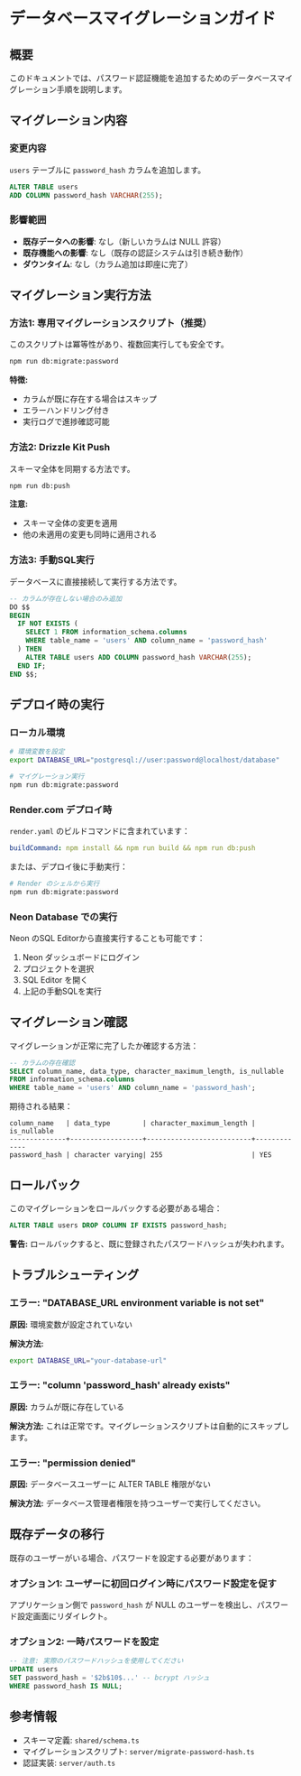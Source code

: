 # データベースマイグレーションガイド

## 概要

このドキュメントでは、パスワード認証機能を追加するためのデータベースマイグレーション手順を説明します。

## マイグレーション内容

### 変更内容

`users` テーブルに `password_hash` カラムを追加します。

```sql
ALTER TABLE users 
ADD COLUMN password_hash VARCHAR(255);
```

### 影響範囲

- **既存データへの影響**: なし（新しいカラムは NULL 許容）
- **既存機能への影響**: なし（既存の認証システムは引き続き動作）
- **ダウンタイム**: なし（カラム追加は即座に完了）

## マイグレーション実行方法

### 方法1: 専用マイグレーションスクリプト（推奨）

このスクリプトは冪等性があり、複数回実行しても安全です。

```bash
npm run db:migrate:password
```

**特徴:**
- カラムが既に存在する場合はスキップ
- エラーハンドリング付き
- 実行ログで進捗確認可能

### 方法2: Drizzle Kit Push

スキーマ全体を同期する方法です。

```bash
npm run db:push
```

**注意:**
- スキーマ全体の変更を適用
- 他の未適用の変更も同時に適用される

### 方法3: 手動SQL実行

データベースに直接接続して実行する方法です。

```sql
-- カラムが存在しない場合のみ追加
DO $$ 
BEGIN
  IF NOT EXISTS (
    SELECT 1 FROM information_schema.columns 
    WHERE table_name = 'users' AND column_name = 'password_hash'
  ) THEN
    ALTER TABLE users ADD COLUMN password_hash VARCHAR(255);
  END IF;
END $$;
```

## デプロイ時の実行

### ローカル環境

```bash
# 環境変数を設定
export DATABASE_URL="postgresql://user:password@localhost/database"

# マイグレーション実行
npm run db:migrate:password
```

### Render.com デプロイ時

`render.yaml` のビルドコマンドに含まれています：

```yaml
buildCommand: npm install && npm run build && npm run db:push
```

または、デプロイ後に手動実行：

```bash
# Render のシェルから実行
npm run db:migrate:password
```

### Neon Database での実行

Neon のSQL Editorから直接実行することも可能です：

1. Neon ダッシュボードにログイン
2. プロジェクトを選択
3. SQL Editor を開く
4. 上記の手動SQLを実行

## マイグレーション確認

マイグレーションが正常に完了したか確認する方法：

```sql
-- カラムの存在確認
SELECT column_name, data_type, character_maximum_length, is_nullable
FROM information_schema.columns
WHERE table_name = 'users' AND column_name = 'password_hash';
```

期待される結果：

```
column_name   | data_type        | character_maximum_length | is_nullable
--------------+------------------+--------------------------+-------------
password_hash | character varying| 255                      | YES
```

## ロールバック

このマイグレーションをロールバックする必要がある場合：

```sql
ALTER TABLE users DROP COLUMN IF EXISTS password_hash;
```

**警告:** ロールバックすると、既に登録されたパスワードハッシュが失われます。

## トラブルシューティング

### エラー: "DATABASE_URL environment variable is not set"

**原因:** 環境変数が設定されていない

**解決方法:**
```bash
export DATABASE_URL="your-database-url"
```

### エラー: "column 'password_hash' already exists"

**原因:** カラムが既に存在している

**解決方法:** これは正常です。マイグレーションスクリプトは自動的にスキップします。

### エラー: "permission denied"

**原因:** データベースユーザーに ALTER TABLE 権限がない

**解決方法:** データベース管理者権限を持つユーザーで実行してください。

## 既存データの移行

既存のユーザーがいる場合、パスワードを設定する必要があります：

### オプション1: ユーザーに初回ログイン時にパスワード設定を促す

アプリケーション側で `password_hash` が NULL のユーザーを検出し、パスワード設定画面にリダイレクト。

### オプション2: 一時パスワードを設定

```sql
-- 注意: 実際のパスワードハッシュを使用してください
UPDATE users 
SET password_hash = '$2b$10$...' -- bcrypt ハッシュ
WHERE password_hash IS NULL;
```

## 参考情報

- スキーマ定義: `shared/schema.ts`
- マイグレーションスクリプト: `server/migrate-password-hash.ts`
- 認証実装: `server/auth.ts`
